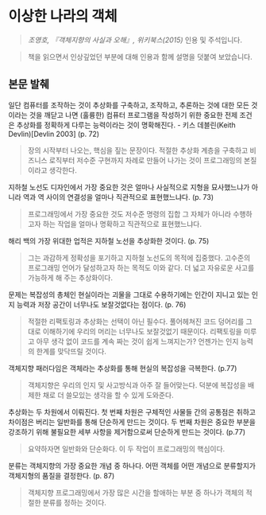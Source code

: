 # 이상한 나라의 객체

> *조영호, 『객체지향의 사실과 오해』, 위키북스(2015)* 인용 및 주석입니다.

> 책을 읽으면서 인상깊었던 부분에 대해 인용과 함께 설명을 덧붙여 보았습니다.

## 본문 발췌

일단 컴퓨터를 조작하는 것이 추상화를 구축하고, 조작하고, 추론하는 것에 대한 모든 것이라는 것을 깨닫고 나면 (훌륭한) 컴퓨터 프로그램을 작성하기 위한 중요한 전제 조건은 추상화를 정확하게 다루는 능력이라는 것이 명확해진다. - 키스 데블린(Keith Devlin)[Devlin 2003] (p. 72)

> 장의 시작부터 나오는, 핵심을 짚는 문장이다. 적절한 추상화 계층을 구축하고 비즈니스 로직부터 저수준 구현까지 차례로 만들어 나가는 것이 프로그래밍의 본질이라고 생각한다.

지하철 노선도 디자인에서 가장 중요한 것은 얼마나 사실적으로 지형을 묘사했느냐가 아니라 역과 역 사이의 연결성을 얼마나 직관적으로 표현했느냐다. (p. 73)

> 프로그래밍에서 가장 중요한 것도 저수준 명령의 집합 그 자체가 아니라 수행하고자 하는 작업을 얼마나 명확하고 직관적으로 표현했느냐다.

해리 백의 가장 위대한 업적은 지하철 노선을 추상화한 것이다. (p. 75)

> 그는 과감하게 정확성을 포기하고 지하철 노선도의 목적에 집중했다. 고수준의 프로그래밍 언어가 달성하고자 하는 목적도 이와 같다. 더 넓고 자유로운 사고를 가능하게 해 주는 추상화이다.

문제는 복잡성의 총체인 현실이라는 괴물을 그대로 수용하기에는 인간이 지니고 있는 인지 능력과 저장 공간이 너무나도 보잘것없다는 점이다. (p. 76)

> 적절한 리팩토링과 추상화는 선택이 아닌 필수다. 풀어헤쳐진 코드 덩어리를 그대로 이해하기에 우리의 머리는 너무나도 보잘것없기 때문이다. 리팩토링을 미루고 아무 생각 없이 코드를 계속 짜는 것이 쉽게 느껴지는가? 언젠가는 인지 능력의 한계를 맞닥뜨릴 것이다.

객체지향 패러다임은 객체라는 추상화를 통해 현실의 복잡성을 극복한다. (p.77)

> 객체지향은 우리의 인지 및 사고방식과 아주 잘 들어맞는다. 덕분에 복잡성을 배제한 채로 더 쓸모있는 생각을 할 수 있게 도와준다.

추상화는 두 차원에서 이뤄진다. 첫 번째 차원은 구체적인 사물들 간의 공통점은 취하고 차이점은 버리는 일반화를 통해 단순하게 만드는 것이다. 두 번째 차원은 중요한 부분을 강조하기 위해 불필요한 세부 사항을 제거함으로써 단순하게 만드는 것이다. (p.77)

> 요약하자면 일반화와 단순화다. 이 두 작업이 프로그래밍의 핵심이다.

분류는 객체지향의 가장 중요한 개념 중 하나다. 어떤 객체를 어떤 개념으로 분류할지가 객체지형의 품질을 결정한다. (p. 87)

> 객체지향 프로그래밍에서 가장 많은 시간을 할애하는 부분 중 하나가 객체의 적절한 분류를 정하는 것이다.
